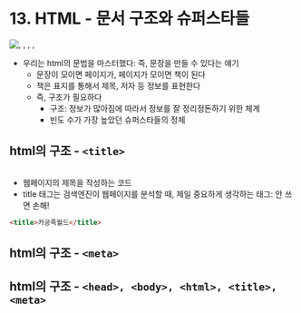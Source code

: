 # 13. HTML - 문서 구조와 슈퍼스타들

![<head>, <body>, <html>, <title>, <meta>](https://s3-ap-northeast-2.amazonaws.com/opentutorials-user-file/module/3135/7664.png)

- 우리는 html의 문법을 마스터했다: 즉, 문장을 만들 수 있다는 얘기
    - 문장이 모이면 페이지가, 페이지가 모이면 책이 된다
    - 책은 표지를 통해서 제목, 저자 등 정보를 표현한다
    - 즉, 구조가 필요하다
        - 구조: 정보가 많아짐에 따라서 정보를 잘 정리정돈하기 위한 체계
        - 빈도 수가 가장 높았던 슈퍼스타들의 정체

## html의 구조 - `<title>`

![<title>](https://s3-ap-northeast-2.amazonaws.com/opentutorials-user-file/module/3135/7665.png)

- 웹페이지의 제목을 작성하는 코드
- title 태그는 검색엔진이 웹페이지를 분석할 때, 제일 중요하게 생각하는 태그: 안 쓰면 손해!

```html
<title>카공족월드</title>
```

## html의 구조 - `<meta>`

## html의 구조 - `<head>, <body>, <html>, <title>, <meta>`